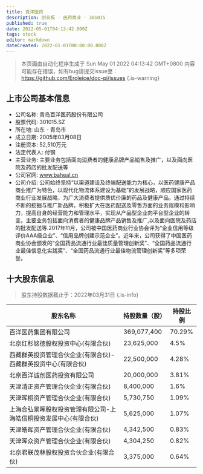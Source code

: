 ```yaml
---
title: 百洋医药
description: 创业板 - 医药商业 - 301015
published: true
date: 2022-05-01T04:13:42.000Z
tags: stock
editor: markdown
dateCreated: 2022-01-01T00:00:00.000Z
---
```


> 本页面由自动化程序生成于 Sun May 01 2022 04:13:42 GMT+0800
> 内容可能存在错误，如有bug请提交issue至：https://github.com/Eroleice/doc-pi/issues
{.is-warning}

## 上市公司基本信息
- 公司名称: 青岛百洋医药股份有限公司
- 股票代码: 301015.SZ
- 所在地: 山东 - 青岛市
- 成立日期: 2005年03月08日
- 注册资本: 52,510万元
- 法定代表人: 付钢
- 主营业务: 主要业务包括面向消费者的健康品牌产品销售及推广，以及面向医院及药店的批发配送等
- 公司官网: www.baheal.cn
- 公司介绍: 公司始终坚持“以渠道建设及终端配送能力为核心，以医药健康产品商业推广为特色，以现代化物流体系建设为基础”的发展战略，顺应国家医药商业行业发展战略，为广大消费者提供质优价廉的药品及健康产品。通过持续不断的挖掘与推广新品牌，积极扩大在医药配送及零售方面的业务规模和影响力，提高自身的经营能力和管理水平，实现从产品型企业向平台型企业的转变。主要业务包括面向消费者的健康品牌产品销售及推广,以及面向医院及药店的批发配送等.2017年11月，公司被中国医药商业行业协会评为“企业信用等级评价AAA级企业”、“信用品牌创建示范企业”。近年来，公司获得了中国医药商业协会颁发的“全国药品流通行业最佳质量管理创新奖”、“全国药品流通行业最佳信息化实践奖”、“全国药品流通行业最佳物流管理创新奖”等多项荣誉。


## 十大股东信息
> 股东持股数据截止于：2022年03月31日
{.is-info}

| 股东名称 | 持股数量（股） | 持股比例 |
| --- | --- | --- |
| 百洋医药集团有限公司 | 369,077,400 | 70.29% |
| 北京红杉铭德股权投资中心(有限合伙) | 23,625,000 | 4.5% |
| 西藏群英投资管理合伙企业(有限合伙)-西藏群英投资中心(有限合伙) | 22,500,000 | 4.28% |
| 北京百洋诚创医药投资有限公司 | 20,000,000 | 3.81% |
| 天津清正资产管理合伙企业(有限合伙) | 8,400,000 | 1.6% |
| 天津晖桐资产管理合伙企业(有限合伙) | 5,730,750 | 1.09% |
| 上海合弘景晖股权投资管理有限公司-上海皓信桐投资发展中心(有限合伙) | 5,625,000 | 1.07% |
| 天津皓晖资产管理合伙企业(有限合伙) | 4,342,500 | 0.83% |
| 天津晖众资产管理合伙企业(有限合伙) | 4,304,250 | 0.82% |
| 北京君联茂林股权投资合伙企业(有限合伙) | 3,375,000 | 0.64% |




